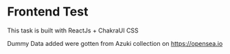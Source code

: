 # Frontend Test

This task is built with ReactJs + ChakraUI CSS

Dummy Data added were gotten from Azuki collection on https://opensea.io